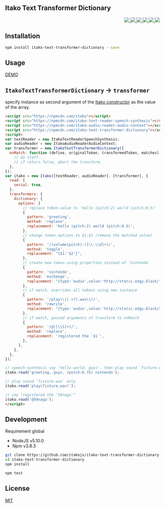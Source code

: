 Itako Text Transformer Dictionary
---

<p align="right">
  <a href="https://npmjs.org/package/itako-text-transformer-dictionary">
    <img src="https://img.shields.io/npm/v/itako-text-transformer-dictionary.svg?style=flat-square">
  </a>
  <a href="https://travis-ci.org/itakojs/itako-text-transformer-dictionary">
    <img src="http://img.shields.io/travis/itakojs/itako-text-transformer-dictionary.svg?style=flat-square">
  </a>
  <a href="https://ci.appveyor.com/project/59naga/itako-text-transformer-dictionary">
    <img src="https://img.shields.io/appveyor/ci/59naga/itako-text-transformer-dictionary.svg?style=flat-square">
  </a>
  <a href="https://codeclimate.com/github/itakojs/itako-text-transformer-dictionary/coverage">
    <img src="https://img.shields.io/codeclimate/github/itakojs/itako-text-transformer-dictionary.svg?style=flat-square">
  </a>
  <a href="https://codeclimate.com/github/itakojs/itako-text-transformer-dictionary">
    <img src="https://img.shields.io/codeclimate/coverage/github/itakojs/itako-text-transformer-dictionary.svg?style=flat-square">
  </a>
  <a href="https://gemnasium.com/itakojs/itako-text-transformer-dictionary">
    <img src="https://img.shields.io/gemnasium/itakojs/itako-text-transformer-dictionary.svg?style=flat-square">
  </a>
</p>

Installation
---
```bash
npm install itako-text-transformer-dictionary --save
```

Usage
---

[DEMO](https://jsfiddle.net/59naga/kn0r4s8f/5/)

## `ItakoTextTransformerDictionary` -> `transformer`

specify instance as second argument of the [Itako constructor](https://github.com/itakojs/itako#usage) as the value of the array.

```html
<script src="https://npmcdn.com/itako"></script>
<script src="https://npmcdn.com/itako-text-reader-speech-synthesis"></script>
<script src="https://npmcdn.com/itako-audio-reader-audio-context"></script>
<script src="https://npmcdn.com/itako-text-transformer-dictionary"></script>
<script>
var textReader = new ItakoTextReaderSpeechSynthesis;
var audioReader = new ItakoAudioReaderAudioContext;
var transformer = new ItakoTextTransformerDictionary({
  onMatch: function (define, originalToken, transformedToken, matches) {
    // do staff...
    // if return false, abort the transform.
  },
});
var itako = new Itako([textReader, audioReader], [transformer], {
  read: {
    serial: true,
  },
  transformers: {
    dictionary: {
      options: [
        // replace token.value to 'hello (pitch:2) world (pitch:0.5)'
        {
          pattern: 'greeting',
          method: 'replace',
          replacement: 'hello (pitch:2) world (pitch:0.5)',
        },
        // change token.options to $1:$2 (remove the matched value)
        {
          pattern: '/(volume|pitch):([\\.\\d]+)/',
          method: 'toggle',
          replacement: "{$1:'$2'}",
        },
        // create new token using properties instead of `nintendo`
        {
          pattern: 'nintendo',
          method: 'exchange',
          replacement: "{type:'audio',value:'http://static.edgy.black/fixture.wav'}",
        },
        // if match, overrides all tokens using new instance
        {
          pattern: '/play\\((.+?).wav\\)/',
          method: 'rewrite',
          replacement: "{type:'audio',value:'http://static.edgy.black/$1.wav'}",
        },
        // if match, passed arguments of transform to onMatch
        {
          pattern: '/@([\\S]+)/',
          method: 'replace',
          replacement: 'registered the `$1`',
        },
      ],
    },
  },
});

// speech-synthesis say 'hello world, guys'. then play sound `fixture.wav`.
itako.read('greeting, guys. (pitch:0.75) nintendo');

// play sound `fixture.wav` only.
itako.read('play(fixture.wav)');

// say "registered the `59naga`"
itako.read('@59naga');
</script>
```

Development
---
Requirement global
* NodeJS v5.10.0
* Npm v3.8.3

```bash
git clone https://github.com/itakojs/itako-text-transformer-dictionary
cd itako-text-transformer-dictionary
npm install

npm test
```

License
---
[MIT](http://59naga.mit-license.org/)
